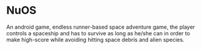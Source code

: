 # NuOS
An android game, endless runner-based space adventure game, the player controls a spaceship and has to survive as long as he/she can in order to make high-score while avoiding hitting space debris and alien species.
